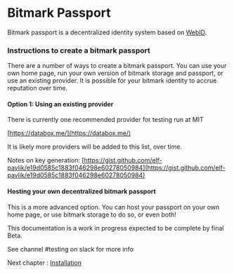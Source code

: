 # Bitmark Passport

Bitmark passport is a decentralized identity system based on [WebID](https://www.w3.org/2005/Incubator/webid/spec/identity/).

### Instructions to create a bitmark passport

There are a number of ways to create a bitmark passport.  You can use your own home page, run your own version of bitmark storage and passport, or use an existing provider.  It is possible for your bitmark identity to accrue reputation over time.

#### Option 1: Using an existing provider

There is currently one recommended provider for testing run at MIT

[https://databox.me/](https://databox.me/)

It is likely more providers will be added to this list, over time.

Notes on key generation: [https://gist.github.com/elf-pavlik/e19d0585c1883f046298e60278050984](https://gist.github.com/elf-pavlik/e19d0585c1883f046298e60278050984)

#### Hosting your own decentralized bitmark passport

This is a more advanced option.  You can host your passport on your own home page, or use bitmark storage to do so, or even both!

This documentation is a work in progress expected to be complete by final Beta.

See channel \#testing on slack for more info

Next chapter : [Installation](/chapter1.md)


